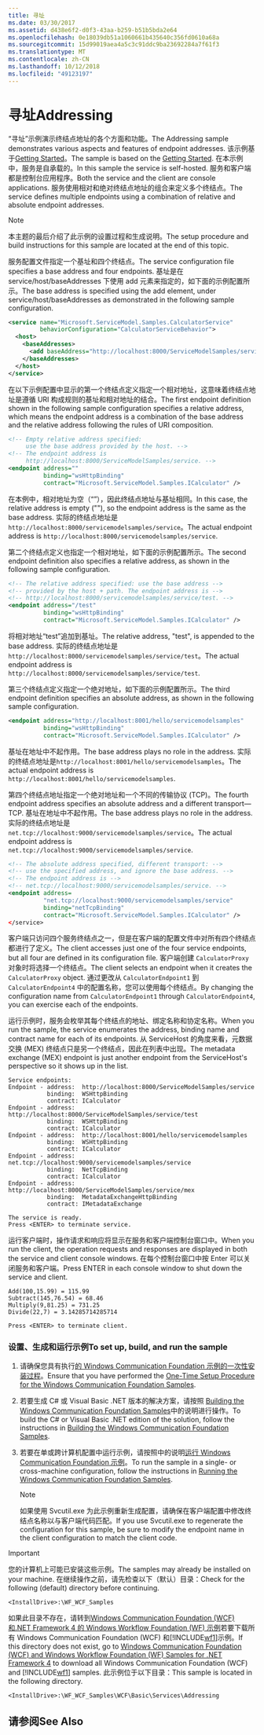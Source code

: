 ```yaml
---
title: 寻址
ms.date: 03/30/2017
ms.assetid: d438e6f2-d0f3-43aa-b259-b51b5bda2e64
ms.openlocfilehash: 0e18039db51a1060661b435640c356fd0610a68a
ms.sourcegitcommit: 15d99019aea4a5c3c91ddc9ba23692284a7f61f3
ms.translationtype: MT
ms.contentlocale: zh-CN
ms.lasthandoff: 10/12/2018
ms.locfileid: "49123197"
---
```

# <a name="addressing"></a><span data-ttu-id="3e9da-102">寻址</span><span class="sxs-lookup"><span data-stu-id="3e9da-102">Addressing</span></span>
<span data-ttu-id="3e9da-103">“寻址”示例演示终结点地址的各个方面和功能。</span><span class="sxs-lookup"><span data-stu-id="3e9da-103">The Addressing sample demonstrates various aspects and features of endpoint addresses.</span></span> <span data-ttu-id="3e9da-104">该示例基于[Getting Started](../../../../docs/framework/wcf/samples/getting-started-sample.md)。</span><span class="sxs-lookup"><span data-stu-id="3e9da-104">The sample is based on the [Getting Started](../../../../docs/framework/wcf/samples/getting-started-sample.md).</span></span> <span data-ttu-id="3e9da-105">在本示例中，服务是自承载的。</span><span class="sxs-lookup"><span data-stu-id="3e9da-105">In this sample the service is self-hosted.</span></span> <span data-ttu-id="3e9da-106">服务和客户端都是控制台应用程序。</span><span class="sxs-lookup"><span data-stu-id="3e9da-106">Both the service and the client are console applications.</span></span> <span data-ttu-id="3e9da-107">服务使用相对和绝对终结点地址的组合来定义多个终结点。</span><span class="sxs-lookup"><span data-stu-id="3e9da-107">The service defines multiple endpoints using a combination of relative and absolute endpoint addresses.</span></span>  
  
> [!NOTE]
>  <span data-ttu-id="3e9da-108">本主题的最后介绍了此示例的设置过程和生成说明。</span><span class="sxs-lookup"><span data-stu-id="3e9da-108">The setup procedure and build instructions for this sample are located at the end of this topic.</span></span>  
  
 <span data-ttu-id="3e9da-109">服务配置文件指定一个基址和四个终结点。</span><span class="sxs-lookup"><span data-stu-id="3e9da-109">The service configuration file specifies a base address and four endpoints.</span></span> <span data-ttu-id="3e9da-110">基址是在 service/host/baseAddresses 下使用 add 元素来指定的，如下面的示例配置所示。</span><span class="sxs-lookup"><span data-stu-id="3e9da-110">The base address is specified using the add element, under service/host/baseAddresses as demonstrated in the following sample configuration.</span></span>  
  
```xml  
<service name="Microsoft.ServiceModel.Samples.CalculatorService"  
         behaviorConfiguration="CalculatorServiceBehavior">  
  <host>  
    <baseAddresses>  
      <add baseAddress="http://localhost:8000/ServiceModelSamples/service" />  
    </baseAddresses>  
  </host>  
</service>  
```  
  
 <span data-ttu-id="3e9da-111">在以下示例配置中显示的第一个终结点定义指定一个相对地址，这意味着终结点地址是遵循 URI 构成规则的基址和相对地址的结合。</span><span class="sxs-lookup"><span data-stu-id="3e9da-111">The first endpoint definition shown in the following sample configuration specifies a relative address, which means the endpoint address is a combination of the base address and the relative address following the rules of URI composition.</span></span>  
  
```xml
<!-- Empty relative address specified:   
     use the base address provided by the host. -->  
<!-- The endpoint address is  
     http://localhost:8000/ServiceModelSamples/service. -->  
<endpoint address=""  
          binding="wsHttpBinding"  
          contract="Microsoft.ServiceModel.Samples.ICalculator" />  
```  
  
 <span data-ttu-id="3e9da-112">在本例中，相对地址为空（“”），因此终结点地址与基址相同。</span><span class="sxs-lookup"><span data-stu-id="3e9da-112">In this case, the relative address is empty (""), so the endpoint address is the same as the base address.</span></span> <span data-ttu-id="3e9da-113">实际的终结点地址是`http://localhost:8000/servicemodelsamples/service`。</span><span class="sxs-lookup"><span data-stu-id="3e9da-113">The actual endpoint address is `http://localhost:8000/servicemodelsamples/service`.</span></span>
  
 <span data-ttu-id="3e9da-114">第二个终结点定义也指定一个相对地址，如下面的示例配置所示。</span><span class="sxs-lookup"><span data-stu-id="3e9da-114">The second endpoint definition also specifies a relative address, as shown in the following sample configuration.</span></span>  
  
```xml  
<!-- The relative address specified: use the base address -->  
<!-- provided by the host + path. The endpoint address is -->  
<!-- http://localhost:8000/servicemodelsamples/service/test. -->  
<endpoint address="/test"  
          binding="wsHttpBinding"  
          contract="Microsoft.ServiceModel.Samples.ICalculator" />  
```  
  
 <span data-ttu-id="3e9da-115">将相对地址“test”追加到基址。</span><span class="sxs-lookup"><span data-stu-id="3e9da-115">The relative address, "test", is appended to the base address.</span></span> <span data-ttu-id="3e9da-116">实际的终结点地址是`http://localhost:8000/servicemodelsamples/service/test`。</span><span class="sxs-lookup"><span data-stu-id="3e9da-116">The actual endpoint address is `http://localhost:8000/servicemodelsamples/service/test`.</span></span>
  
 <span data-ttu-id="3e9da-117">第三个终结点定义指定一个绝对地址，如下面的示例配置所示。</span><span class="sxs-lookup"><span data-stu-id="3e9da-117">The third endpoint definition specifies an absolute address, as shown in the following sample configuration.</span></span>  
  
```xml  
<endpoint address="http://localhost:8001/hello/servicemodelsamples"  
          binding="wsHttpBinding"  
          contract="Microsoft.ServiceModel.Samples.ICalculator" />  
```  
  
 <span data-ttu-id="3e9da-118">基址在地址中不起作用。</span><span class="sxs-lookup"><span data-stu-id="3e9da-118">The base address plays no role in the address.</span></span> <span data-ttu-id="3e9da-119">实际的终结点地址是`http://localhost:8001/hello/servicemodelsamples`。</span><span class="sxs-lookup"><span data-stu-id="3e9da-119">The actual endpoint address is `http://localhost:8001/hello/servicemodelsamples`.</span></span>
  
 <span data-ttu-id="3e9da-120">第四个终结点地址指定一个绝对地址和一个不同的传输协议 (TCP)。</span><span class="sxs-lookup"><span data-stu-id="3e9da-120">The fourth endpoint address specifies an absolute address and a different transport—TCP.</span></span> <span data-ttu-id="3e9da-121">基址在地址中不起作用。</span><span class="sxs-lookup"><span data-stu-id="3e9da-121">The base address plays no role in the address.</span></span> <span data-ttu-id="3e9da-122">实际的终结点地址是`net.tcp://localhost:9000/servicemodelsamples/service`。</span><span class="sxs-lookup"><span data-stu-id="3e9da-122">The actual endpoint address is `net.tcp://localhost:9000/servicemodelsamples/service`.</span></span>
  
```xml  
<!-- The absolute address specified, different transport: -->  
<!-- use the specified address, and ignore the base address. -->  
<!-- The endpoint address is -->  
<!-- net.tcp://localhost:9000/servicemodelsamples/service. -->  
<endpoint address=  
          "net.tcp://localhost:9000/servicemodelsamples/service"  
          binding="netTcpBinding"  
          contract="Microsoft.ServiceModel.Samples.ICalculator" />  
</service>  
```  
  
 <span data-ttu-id="3e9da-123">客户端只访问四个服务终结点之一，但是在客户端的配置文件中对所有四个终结点都进行了定义。</span><span class="sxs-lookup"><span data-stu-id="3e9da-123">The client accesses just one of the four service endpoints, but all four are defined in its configuration file.</span></span> <span data-ttu-id="3e9da-124">客户端创建 `CalculatorProxy` 对象时将选择一个终结点。</span><span class="sxs-lookup"><span data-stu-id="3e9da-124">The client selects an endpoint when it creates the `CalculatorProxy` object.</span></span> <span data-ttu-id="3e9da-125">通过更改从 `CalculatorEndpoint1` 到 `CalculatorEndpoint4` 中的配置名称，您可以使用每个终结点。</span><span class="sxs-lookup"><span data-stu-id="3e9da-125">By changing the configuration name from `CalculatorEndpoint1` through `CalculatorEndpoint4`, you can exercise each of the endpoints.</span></span>  
  
 <span data-ttu-id="3e9da-126">运行示例时，服务会枚举其每个终结点的地址、绑定名称和协定名称。</span><span class="sxs-lookup"><span data-stu-id="3e9da-126">When you run the sample, the service enumerates the address, binding name and contract name for each of its endpoints.</span></span> <span data-ttu-id="3e9da-127">从 ServiceHost 的角度来看，元数据交换 (MEX) 终结点只是另一个终结点，因此在列表中出现。</span><span class="sxs-lookup"><span data-stu-id="3e9da-127">The metadata exchange (MEX) endpoint is just another endpoint from the ServiceHost's perspective so it shows up in the list.</span></span>  
  
```  
Service endpoints:  
Endpoint - address:  http://localhost:8000/ServiceModelSamples/service  
           binding:  WSHttpBinding  
           contract: ICalculator  
Endpoint - address:  http://localhost:8000/ServiceModelSamples/service/test  
           binding:  WSHttpBinding  
           contract: ICalculator  
Endpoint - address:  http://localhost:8001/hello/servicemodelsamples  
           binding:  WSHttpBinding  
           contract: ICalculator  
Endpoint - address:  net.tcp://localhost:9000/servicemodelsamples/service  
           binding:  NetTcpBinding  
           contract: ICalculator  
Endpoint - address:  http://localhost:8000/ServiceModelSamples/service/mex  
           binding:  MetadataExchangeHttpBinding  
           contract: IMetadataExchange  
  
The service is ready.  
Press <ENTER> to terminate service.  
```  
  
 <span data-ttu-id="3e9da-128">运行客户端时，操作请求和响应将显示在服务和客户端控制台窗口中。</span><span class="sxs-lookup"><span data-stu-id="3e9da-128">When you run the client, the operation requests and responses are displayed in both the service and client console windows.</span></span> <span data-ttu-id="3e9da-129">在每个控制台窗口中按 Enter 可以关闭服务和客户端。</span><span class="sxs-lookup"><span data-stu-id="3e9da-129">Press ENTER in each console window to shut down the service and client.</span></span>  
  
```  
Add(100,15.99) = 115.99  
Subtract(145,76.54) = 68.46  
Multiply(9,81.25) = 731.25  
Divide(22,7) = 3.14285714285714  
  
Press <ENTER> to terminate client.  
```  
  
### <a name="to-set-up-build-and-run-the-sample"></a><span data-ttu-id="3e9da-130">设置、生成和运行示例</span><span class="sxs-lookup"><span data-stu-id="3e9da-130">To set up, build, and run the sample</span></span>  
  
1.  <span data-ttu-id="3e9da-131">请确保您具有执行[的 Windows Communication Foundation 示例的一次性安装过程](../../../../docs/framework/wcf/samples/one-time-setup-procedure-for-the-wcf-samples.md)。</span><span class="sxs-lookup"><span data-stu-id="3e9da-131">Ensure that you have performed the [One-Time Setup Procedure for the Windows Communication Foundation Samples](../../../../docs/framework/wcf/samples/one-time-setup-procedure-for-the-wcf-samples.md).</span></span>  
  
2.  <span data-ttu-id="3e9da-132">若要生成 C# 或 Visual Basic .NET 版本的解决方案，请按照 [Building the Windows Communication Foundation Samples](../../../../docs/framework/wcf/samples/building-the-samples.md)中的说明进行操作。</span><span class="sxs-lookup"><span data-stu-id="3e9da-132">To build the C# or Visual Basic .NET edition of the solution, follow the instructions in [Building the Windows Communication Foundation Samples](../../../../docs/framework/wcf/samples/building-the-samples.md).</span></span>  
  
3.  <span data-ttu-id="3e9da-133">若要在单或跨计算机配置中运行示例，请按照中的说明[运行 Windows Communication Foundation 示例](../../../../docs/framework/wcf/samples/running-the-samples.md)。</span><span class="sxs-lookup"><span data-stu-id="3e9da-133">To run the sample in a single- or cross-machine configuration, follow the instructions in [Running the Windows Communication Foundation Samples](../../../../docs/framework/wcf/samples/running-the-samples.md).</span></span>  
  
    > [!NOTE]
    >  <span data-ttu-id="3e9da-134">如果使用 Svcutil.exe 为此示例重新生成配置，请确保在客户端配置中修改终结点名称以与客户端代码匹配。</span><span class="sxs-lookup"><span data-stu-id="3e9da-134">If you use Svcutil.exe to regenerate the configuration for this sample, be sure to modify the endpoint name in the client configuration to match the client code.</span></span>  
  
> [!IMPORTANT]
>  <span data-ttu-id="3e9da-135">您的计算机上可能已安装这些示例。</span><span class="sxs-lookup"><span data-stu-id="3e9da-135">The samples may already be installed on your machine.</span></span> <span data-ttu-id="3e9da-136">在继续操作之前，请先检查以下（默认）目录：</span><span class="sxs-lookup"><span data-stu-id="3e9da-136">Check for the following (default) directory before continuing.</span></span>  
>   
>  `<InstallDrive>:\WF_WCF_Samples`  
>   
>  <span data-ttu-id="3e9da-137">如果此目录不存在，请转到[Windows Communication Foundation (WCF) 和.NET Framework 4 的 Windows Workflow Foundation (WF) 示例](https://go.microsoft.com/fwlink/?LinkId=150780)若要下载所有 Windows Communication Foundation (WCF) 和[!INCLUDE[wf1](../../../../includes/wf1-md.md)]示例。</span><span class="sxs-lookup"><span data-stu-id="3e9da-137">If this directory does not exist, go to [Windows Communication Foundation (WCF) and Windows Workflow Foundation (WF) Samples for .NET Framework 4](https://go.microsoft.com/fwlink/?LinkId=150780) to download all Windows Communication Foundation (WCF) and [!INCLUDE[wf1](../../../../includes/wf1-md.md)] samples.</span></span> <span data-ttu-id="3e9da-138">此示例位于以下目录：</span><span class="sxs-lookup"><span data-stu-id="3e9da-138">This sample is located in the following directory.</span></span>  
>   
>  `<InstallDrive>:\WF_WCF_Samples\WCF\Basic\Services\Addressing`  
  
## <a name="see-also"></a><span data-ttu-id="3e9da-139">请参阅</span><span class="sxs-lookup"><span data-stu-id="3e9da-139">See Also</span></span>
